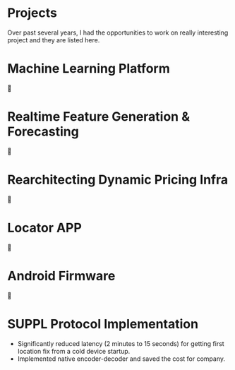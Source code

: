 # Projects
Over past several years, I had the opportunities to work on really interesting project and they are listed here.

# Machine Learning Platform
:construction:

# Realtime Feature Generation & Forecasting
:construction:

# Rearchitecting Dynamic Pricing Infra
:construction:

# Locator APP
:construction:

# Android Firmware
:construction:

# SUPPL Protocol Implementation
* Significantly reduced latency (2 minutes to 15 seconds) for getting first location fix from a cold device startup.
* Implemented native encoder-decoder and saved the cost for company.